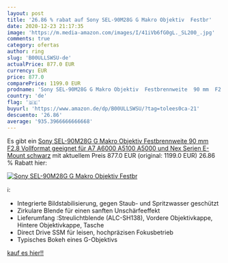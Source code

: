 ```yaml
---
layout: post
title: '26.86 % rabat auf Sony SEL-90M28G G Makro Objektiv  Festbr'
date: 2020-12-23 21:17:35
image: 'https://m.media-amazon.com/images/I/41iVb6fG0gL._SL200_.jpg'
comments: true
category: ofertas
author: ring
slug: 'B00ULLSWSU-de'
actualPrice: 877.0 EUR
currency: EUR
price: 877.0
comparePrice: 1199.0 EUR
prodname: 'Sony SEL-90M28G G Makro Objektiv  Festbrennweite  90 mm  F2.8  Vollformat  geeignet für A7  A6000  A5100  A5000 und Nex Serien  E-Mount  schwarz'
country: 'de'
flag: '🇩🇪'
buyurl: 'https://www.amazon.de/dp/B00ULLSWSU/?tag=tolees0ca-21'
descuento: '26.86'
average: '935.3966666666668'
---
```


Es gibt ein [Sony SEL-90M28G G Makro Objektiv  Festbrennweite  90 mm  F2.8  Vollformat  geeignet für A7  A6000  A5100  A5000 und Nex Serien  E-Mount  schwarz](https://www.amazon.de/dp/B00ULLSWSU/?tag=tolees0ca-21) mit aktuellem Preis 877.0 EUR (original: 1199.0 EUR) 26.86 % Rabatt hier:

[![Sony SEL-90M28G G Makro Objektiv  Festbr](https://m.media-amazon.com/images/I/41iVb6fG0gL._SL200_.jpg)](https://www.amazon.de/dp/B00ULLSWSU/?tag=tolees0ca-21)

ℹ️:

- Integrierte Bildstabilisierung, gegen Staub- und Spritzwasser geschützt
- Zirkulare Blende für einen sanften Unschärfeeffekt
- Lieferumfang :Streulichtblende (ALC-SH138), Vordere Objektivkappe, Hintere Objektivkappe, Tasche
- Direct Drive SSM für leisen, hochpräzisen Fokusbetrieb
- Typisches Bokeh eines G-Objektivs

[kauf es hier!!](https://www.amazon.de/dp/B00ULLSWSU/?tag=tolees0ca-21)
